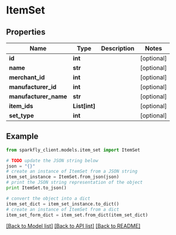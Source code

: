 # ItemSet


## Properties
Name | Type | Description | Notes
------------ | ------------- | ------------- | -------------
**id** | **int** |  | [optional] 
**name** | **str** |  | [optional] 
**merchant_id** | **int** |  | [optional] 
**manufacturer_id** | **int** |  | [optional] 
**manufacturer_name** | **str** |  | [optional] 
**item_ids** | **List[int]** |  | [optional] 
**set_type** | **int** |  | [optional] 

## Example

```python
from sparkfly_client.models.item_set import ItemSet

# TODO update the JSON string below
json = "{}"
# create an instance of ItemSet from a JSON string
item_set_instance = ItemSet.from_json(json)
# print the JSON string representation of the object
print ItemSet.to_json()

# convert the object into a dict
item_set_dict = item_set_instance.to_dict()
# create an instance of ItemSet from a dict
item_set_form_dict = item_set.from_dict(item_set_dict)
```
[[Back to Model list]](../README.md#documentation-for-models) [[Back to API list]](../README.md#documentation-for-api-endpoints) [[Back to README]](../README.md)


